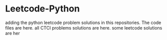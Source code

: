 # Leetcode-Python
adding the python leetcode problem solutions in this repositories. 
The code files are here.
all CTCI problems solutions are here.
some leetcode solutions are her













































































































































































































































































































































































































































































































































































































